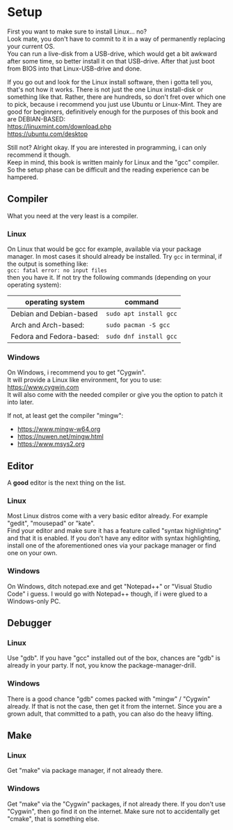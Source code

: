 # Setup

First you want to make sure to install Linux… no?  
Look mate, you don't have to commit to it in a way of permanently replacing your
current OS.  
You can run a live-disk from a USB-drive, which would get a bit awkward after
some time, so better install it on that USB-drive. After that just boot from
BIOS into that Linux-USB-drive and done.  
  
If you go out and look for the Linux install software, then i gotta tell you,
that's not how it works. There is not just the one Linux install-disk or
something like that. Rather, there are hundreds, so don't fret over which one to
pick, because i recommend you just use Ubuntu or Linux-Mint. They are good for
beginners, definitively enough for the purposes of this book and are
DEBIAN-BASED:  
<https://linuxmint.com/download.php>  
<https://ubuntu.com/desktop>  
  
Still not? Alright okay. If you are interested in programming, i can only
recommend it though.  
Keep in mind, this book is written mainly for Linux and the "gcc" compiler.  
So the setup phase can be difficult and the reading experience can be
hampered.  

## Compiler

What you need at the very least is a compiler.  

### Linux

On Linux that would be gcc for example, available via your package manager. In
most cases it should already be installed. Try `gcc` in terminal, if the
output is something like:  
`gcc: fatal error: no input files`  
then you have it. If not try the following commands (depending on your operating
system):  

| operating system         | command                |
|--------------------------|------------------------|
| Debian and Debian-based  | `sudo apt install gcc` |
| Arch and Arch-based:     | `sudo pacman -S gcc`   |
| Fedora and Fedora-based: | `sudo dnf install gcc` |

### Windows

On Windows, i recommend you to get "Cygwin".  
It will provide a Linux like environment, for you to use:  
<https://www.cygwin.com>  
It will also come with the needed compiler or give you the option to patch it
into later.  
  
If not, at least get the compiler "mingw":  
- <https://www.mingw-w64.org>
- <https://nuwen.net/mingw.html>
- <https://www.msys2.org>

## Editor

A **good** editor is the next thing on the list.  

### Linux

Most Linux distros come with a very basic editor already. For example "gedit",
"mousepad" or "kate".  
Find your editor and make sure it has a feature called "syntax highlighting"
and that it is enabled. If you don't have any editor with syntax highlighting,
install one of the aforementioned ones via your package manager or find one on
your own.  

### Windows

On Windows, ditch notepad.exe and get "Notepad++" or "Visual Studio Code" i
guess. I would go with Notepad++ though, if i were glued to a Windows-only PC.  

## Debugger

### Linux

Use "gdb". If you have "gcc" installed out of the box, chances are "gdb" is
already in your party. If not, you know the package-manager-drill.  

### Windows

There is a good chance "gdb" comes packed with "mingw" / "Cygwin" already. If
that is not the case, then get it from the internet. Since you are a grown
adult, that committed to a path, you can also do the heavy lifting.  

## Make

### Linux

Get "make" via package manager, if not already there.  

### Windows

Get "make" via the "Cygwin" packages, if not already there. If you don't use
"Cygwin", then go find it on the internet. Make sure not to accidentally get
"cmake", that is something else.  
